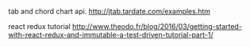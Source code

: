 tab and chord chart api.
http://jtab.tardate.com/examples.htm


react redux tutorial
http://www.theodo.fr/blog/2016/03/getting-started-with-react-redux-and-immutable-a-test-driven-tutorial-part-1/
